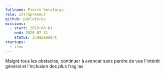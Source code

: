 ```yaml
---
fullname: Pierre Deleforge
role: Intrapreneur
github: pdeleforge
missions:
  - start: 2019-06-01
    end: 2020-07-31
    status: independent
startups:
  - itou
---
```


Malgré tous les obstacles, continuer à avancer sans perdre de vue l'intérêt général et l'inclusion des plus fragiles
